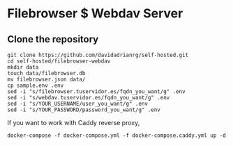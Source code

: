 # Filebrowser $ Webdav Server

## Clone the repository

```
git clone https://github.com/davidadrianrg/self-hosted.git
cd self-hosted/filebrowser-webdav
mkdir data
touch data/filebrowser.db
mv filebrowser.json data/
cp sample.env .env
sed -i "s/filebrowser.tuservidor.es/fqdn_you_want/g" .env
sed -i "s/webdav.tuservidor.es/fqdn_you_want/g" .env
sed -i "s/YOUR_USERNAME/user_you_want/g" .env
sed -i "s/YOUR_PASSWORD/password_you_want/g" .env
```

If you want to work with Caddy reverse proxy,

```
docker-compose -f docker-compose.yml -f docker-compose.caddy.yml up -d
```